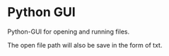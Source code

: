 # Python GUI
Python-GUI for opening and running files.

The open file path will also be save in the form of txt.
